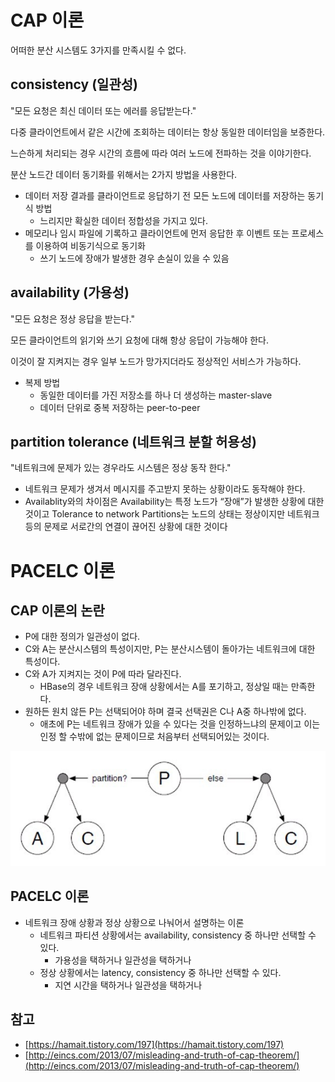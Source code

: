 # CAP 이론

어떠한 분산 시스템도 3가지를 만족시킬 수 없다.

## consistency (일관성)

"모든 요청은 최신 데이터 또는 에러를 응답받는다."

다중 클라이언트에서 같은 시간에 조회하는 데이터는 항상 동일한 데이터임을 보증한다.

느슨하게 처리되는 경우 시간의 흐름에 따라 여러 노드에 전파하는 것을 이야기한다.

분산 노드간 데이터 동기화를 위해서는 2가지 방법을 사용한다.

- 데이터 저장 결과를 클라이언트로 응답하기 전 모든 노드에 데이터를 저장하는 동기식 방법
    - 느리지만 확실한 데이터 정합성을 가지고 있다.
- 메모리나 임시 파일에 기록하고 클라이언트에 먼저 응답한 후 이벤트 또는 프로세스를 이용하여 비동기식으로 동기화
    - 쓰기 노드에 장애가 발생한 경우 손실이 있을 수 있음

## availability (가용성)

"모든 요청은 정상 응답을 받는다."

모든 클라이언트의 읽기와 쓰기 요청에 대해 항상 응답이 가능해야 한다.

이것이 잘 지켜지는 경우 일부 노드가 망가지더라도 정상적인 서비스가 가능하다.

- 복제 방법
    - 동일한 데이터를 가진 저장소를 하나 더 생성하는 master-slave
    - 데이터 단위로 중복 저장하는 peer-to-peer

## partition tolerance (네트워크 분할 허용성)

"네트워크에 문제가 있는 경우라도 시스템은 정상 동작 한다."

- 네트워크 문제가 생겨서 메시지를 주고받지 못하는 상황이라도 동작해야 한다.
- Availablity와의 차이점은 Availability는 특정 노드가 “장애”가 발생한 상황에 대한 것이고 Tolerance to network Partitions는 노드의 상태는 정상이지만 네트워크 등의 문제로 서로간의 연결이 끊어진 상황에 대한 것이다

# PACELC 이론

## CAP 이론의 논란

- P에 대한 정의가 일관성이 없다.
- C와 A는 분산시스템의 특성이지만, P는 분산시스템이 돌아가는 네트워크에 대한 특성이다.
- C와 A가 지켜지는 것이 P에 따라 달라진다.
    - HBase의 경우 네트워크 장애 상황에서는 A를 포기하고, 정상일 때는 만족한다.
- 원하든 원치 않든 P는 선택되어야 하며 결국 선택권은 C나 A중 하나밖에 없다.
    - 애초에 P는 네트워크 장애가 있을 수 있다는 것을 인정하느냐의 문제이고 이는 인정 할 수밖에 없는 문제이므로 처음부터 선택되어있는 것이다.

![pacelc.png](./static/pacelc.png)

## PACELC 이론

- 네트워크 장애 상황과 정상 상황으로 나눠어서 설명하는 이론
    - 네트워크 파티션 상황에서는 availability, consistency 중 하나만 선택할 수 있다.
        - 가용성을 택하거나 일관성을 택하거나
    - 정상 상황에서는 latency, consistency 중 하나만 선택할 수 있다.
        - 지연 시간을 택하거나 일관성을 택하거나

## 참고

- [https://hamait.tistory.com/197](https://hamait.tistory.com/197)
- [http://eincs.com/2013/07/misleading-and-truth-of-cap-theorem/](http://eincs.com/2013/07/misleading-and-truth-of-cap-theorem/)
